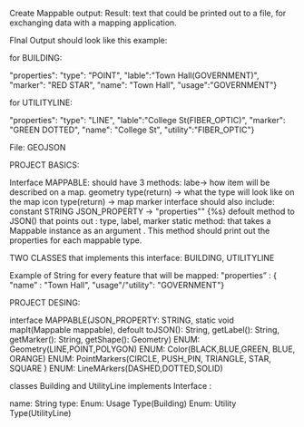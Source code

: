Create Mappable output: 
Result: text that could be printed out to a file, for exchanging data with a mapping application.

FInal Output should look like this example: 

for BUILDING:

"properties": "type": "POINT", "lable":"Town Hall(GOVERNMENT)", "marker": "RED STAR", "name": "Town Hall", "usage":"GOVERNMENT"}

for UTILITYLINE: 

"properties": "type": "LINE", "lable":"College St(FIBER_OPTIC)", "marker": "GREEN DOTTED", "name": "College St", "utility":"FIBER_OPTIC"}


File: GEOJSON 

PROJECT BASICS: 

Interface MAPPABLE: 
should have 3 methods:
labe-> how item will be described on a map.
geometry type(return) -> what the type will look like on the map 
icon type(return) -> map marker
interface should also include: 
constant STRING JSON_PROPERTY -> "properties"" {%s}
defoult method to JSON() that points out : type, label, marker
static method: that takes a Mappable instance as an argument . 
This method should print out the properties for each mappable type.

TWO CLASSES that implements this interface: BUILDING, UTILITYLINE 

Example of String for every feature that will be mapped: 
"properties” : { "name” : "Town Hall", "usage"/"utility": "GOVERNMENT"}


PROJECT DESING:

interface MAPPABLE(JSON_PROPERTY: STRING, static void mapIt(Mappable mappable), defoult toJSON(): String, getLabel(): String, getMarker(): String, getShape(): Geometry)
ENUM: Geometry(LINE,POINT,POLYGON)
ENUM: Color(BLACK,BLUE,GREEN, BLUE, ORANGE)
ENUM: PointMarkers(CIRCLE, PUSH_PIN, TRIANGLE, STAR, SQUARE ) 
ENUM: LineMArkers(DASHED,DOTTED,SOLID)

classes Building and UtilityLine implements Interface :

name: String 
type:
Enum: Usage Type(Building) 
Enum: Utility Type(UtilityLine)
